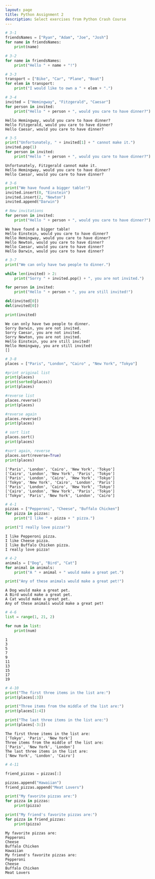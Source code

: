 ```yaml
---
layout: page
title: Python Assignment 2
description: Select exercises from Python Crash Course
---
```



```python
# 3-1
friendsNames = ["Ryan", "Adam", "Joe", "Josh"]
for name in friendsNames:
    print(name)
```


```python
# 3-2
for name in friendsNames:
    print("Hello " + name + "!")
```


```python
# 3-3
transport = ["Bike", "Car", "Plane", "Boat"]
for elem in transport:
    print("I would like to own a " + elem + ".")
```


```python
# 3-4
invited = ["Hemingway", "Fitzgerald", "Caesar"]
for person in invited:
    print("Hello " + person + ", would you care to have dinner?")
```

    Hello Hemingway, would you care to have dinner?
    Hello Fitzgerald, would you care to have dinner?
    Hello Caesar, would you care to have dinner?



```python
# 3-5
print("Unfortunately, " + invited[1] + " cannot make it.")
invited.pop(1)
for person in invited:
    print("Hello " + person + ", would you care to have dinner?")
```

    Unfortunately, Fitzgerald cannot make it.
    Hello Hemingway, would you care to have dinner?
    Hello Caesar, would you care to have dinner?



```python
# 3-6
print("We have found a bigger table!")
invited.insert(0, "Einstein")
invited.insert(2, "Newton")
invited.append("Darwin")

# New invitations 
for person in invited:
    print("Hello " + person + ", would you care to have dinner?")
```

    We have found a bigger table!
    Hello Einstein, would you care to have dinner?
    Hello Hemingway, would you care to have dinner?
    Hello Newton, would you care to have dinner?
    Hello Caesar, would you care to have dinner?
    Hello Darwin, would you care to have dinner?



```python
# 3-7
print("We can only have two people to dinner.")

while len(invited) > 2:
    print("Sorry " + invited.pop() + ", you are not invited.")

for person in invited:
    print("Hello " + person + ", you are still invited!")

del(invited[0])
del(invited[0])

print(invited)
```

    We can only have two people to dinner.
    Sorry Darwin, you are not invited.
    Sorry Caesar, you are not invited.
    Sorry Newton, you are not invited.
    Hello Einstein, you are still invited!
    Hello Hemingway, you are still invited!
    []



```python
# 3-8
places = ["Paris", "London", "Cairo" , "New York", "Tokyo"]

#print original list
print(places)
print(sorted(places))
print(places)

#reverse list
places.reverse()
print(places)

#reverse again
places.reverse()
print(places)

# sort list
places.sort()
print(places)

#sort again, reverse
places.sort(reverse=True)
print(places)

```

    ['Paris', 'London', 'Cairo', 'New York', 'Tokyo']
    ['Cairo', 'London', 'New York', 'Paris', 'Tokyo']
    ['Paris', 'London', 'Cairo', 'New York', 'Tokyo']
    ['Tokyo', 'New York', 'Cairo', 'London', 'Paris']
    ['Paris', 'London', 'Cairo', 'New York', 'Tokyo']
    ['Cairo', 'London', 'New York', 'Paris', 'Tokyo']
    ['Tokyo', 'Paris', 'New York', 'London', 'Cairo']



```python
# 4-1
pizzas = ["Pepperoni", "Cheese", "Buffalo Chicken"]
for pizza in pizzas:
    print("I like " + pizza + " pizza.")

print("I really love pizza!")
```

    I like Pepperoni pizza.
    I like Cheese pizza.
    I like Buffalo Chicken pizza.
    I really love pizza!



```python
# 4-2
animals = ["Dog", "Bird", "Cat"]
for animal in animals:
    print("A " + animal + " would make a great pet.")

print("Any of these animals would make a great pet!")

```

    A Dog would make a great pet.
    A Bird would make a great pet.
    A Cat would make a great pet.
    Any of these animals would make a great pet!



```python
# 4-6
list = range(1, 21, 2)

for num in list:
    print(num)
```

    1
    3
    5
    7
    9
    11
    13
    15
    17
    19



```python
# 4-10
print("The first three items in the list are:")
print(places[:3])

print("Three items from the middle of the list are:")
print(places[1:4])

print("The last three items in the list are:")
print(places[-3:])
```

    The first three items in the list are:
    ['Tokyo', 'Paris', 'New York']
    Three items from the middle of the list are:
    ['Paris', 'New York', 'London']
    The last three items in the list are:
    ['New York', 'London', 'Cairo']



```python
# 4-11

friend_pizzas = pizzas[:]

pizzas.append("Hawaiian")
friend_pizzas.append("Meat Lovers")

print("My favorite pizzas are:")
for pizza in pizzas:
    print(pizza)

print("My friend's favorite pizzas are:")
for pizza in friend_pizzas:
    print(pizza)
```

    My favorite pizzas are:
    Pepperoni
    Cheese
    Buffalo Chicken
    Hawaiian
    My friend's favorite pizzas are:
    Pepperoni
    Cheese
    Buffalo Chicken
    Meat Lovers

